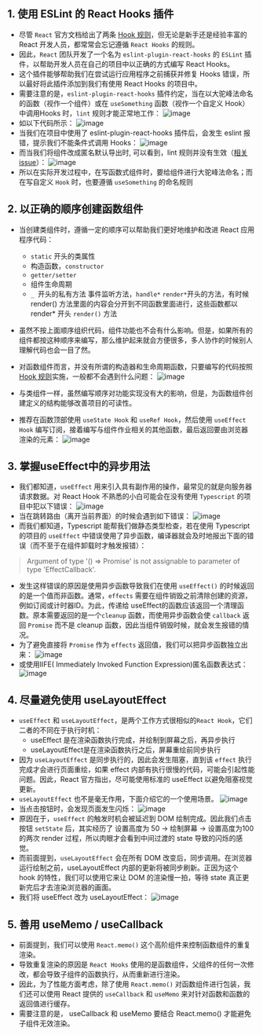 ## 1. 使用 ESLint 的 React Hooks 插件
- 尽管 `React` 官方文档给出了两条 [Hook 规则](https://zh-hans.reactjs.org/docs/hooks-rules.html)，但无论是新手还是经验丰富的 React 开发人员，都常常会忘记遵循 `React Hooks` 的规则。
- 因此，`React` 团队开发了一个名为 `eslint-plugin-react-hooks` 的 `ESLint` 插件，以帮助开发人员在自己的项目中以正确的方式编写 React Hooks。
- 这个插件能够帮助我们在尝试运行应用程序之前捕获并修复 Hooks 错误，所以最好将此插件添加到我们有使用 React Hooks 的项目中。
- 需要注意的是，`eslint-plugin-react-hooks` 插件约定，当在以大驼峰法命名的函数（视作一个组件）或在 `useSomething` 函数（视作一个自定义 Hook）中调用Hooks 时，`lint` 规则才能正常地工作：
![image](https://p3-juejin.byteimg.com/tos-cn-i-k3u1fbpfcp/c6bbb98a27484e2096449d0fba512a42~tplv-k3u1fbpfcp-zoom-in-crop-mark:4536:0:0:0.image?)
- 如以下代码所示： 
![image](https://p1-juejin.byteimg.com/tos-cn-i-k3u1fbpfcp/af4891821307498ea8414687449fc69f~tplv-k3u1fbpfcp-zoom-in-crop-mark:4536:0:0:0.image?)
- 当我们在项目中使用了 eslint-plugin-react-hooks 插件后，会发生 eslint 报错，提示我们不能条件式调用 Hooks：
![image](https://p9-juejin.byteimg.com/tos-cn-i-k3u1fbpfcp/50f020dabddc461a81f23df07fd753d5~tplv-k3u1fbpfcp-zoom-in-crop-mark:4536:0:0:0.image?)
- 而当我们将组件改成匿名默认导出时, 可以看到，lint 规则并没有生效（[相关issue](https://github.com/facebook/react/issues/19155)）：
![image](https://p1-juejin.byteimg.com/tos-cn-i-k3u1fbpfcp/454788e9f6b14dc0bd0975fd96e4f32d~tplv-k3u1fbpfcp-zoom-in-crop-mark:4536:0:0:0.image?)
- 所以在实际开发过程中，在写函数式组件时，要给组件进行大驼峰法命名；而在写自定义 `Hook` 时，也要遵循 `useSomething` 的命名规则

## 2. 以正确的顺序创建函数组件
- 当创建类组件时，遵循一定的顺序可以帮助我们更好地维护和改进 React 应用程序代码：
  - `static` 开头的类属性
  - 构造函数，`constructor`
  - `getter/setter`
  - 组件生命周期
  - `_ `开头的私有方法
  事件监听方法，`handle*`
  `render*`开头的方法，有时候 render() 方法里面的内容会分开到不同函数里面进行，这些函数都以 render* 开头
  `render()` 方法


- 虽然不按上面顺序组织代码，组件功能也不会有什么影响。但是，如果所有的组件都按这种顺序来编写，那么维护起来就会方便很多，多人协作的时候别人理解代码也会一目了然。
- 对函数组件而言，并没有所谓的构造器和生命周期函数，只要编写的代码按照 [Hook 规则](https://zh-hans.reactjs.org/docs/hooks-rules.html)实施，一般都不会遇到什么问题：
![image](https://p9-juejin.byteimg.com/tos-cn-i-k3u1fbpfcp/170227c789dc4c67951456ccb0aed182~tplv-k3u1fbpfcp-zoom-in-crop-mark:4536:0:0:0.image?)
- 与类组件一样，虽然编写顺序对功能实现没有大的影响，但是，为函数组件创建定义的结构能够改善项目的可读性。
- 推荐在函数顶部使用 `useState Hook` 和 `useRef Hook`，然后使用 `useEffect Hook` 编写订阅，接着编写与组件作业相关的其他函数，最后返回要由浏览器渲染的元素：
![image](https://p9-juejin.byteimg.com/tos-cn-i-k3u1fbpfcp/b9498fd18fc74e1d9cc7c97c4d931ca3~tplv-k3u1fbpfcp-zoom-in-crop-mark:4536:0:0:0.image?)


## 3.  掌握useEffect中的异步用法
- 我们都知道，`useEffect` 用来引入具有副作用的操作，最常见的就是向服务器请求数据。对 React Hook 不熟悉的小白可能会在没有使用 `Typescript` 的项目中犯以下错误：
![image](https://p1-juejin.byteimg.com/tos-cn-i-k3u1fbpfcp/b2e5270745dd4fc68c23a9c1998168e2~tplv-k3u1fbpfcp-zoom-in-crop-mark:4536:0:0:0.image?)
- 当在跳转路由（离开当前界面）的时候会遇到如下错误：
![image](https://p6-juejin.byteimg.com/tos-cn-i-k3u1fbpfcp/39225b82537c4a319870bbeac910b4de~tplv-k3u1fbpfcp-zoom-in-crop-mark:4536:0:0:0.image?)
- 而我们都知道，Typescript 能帮我们做静态类型检查，若在使用 Typescript 的项目的 `useEffect` 中错误使用了异步函数，编译器就会及时地报出下面的错误（而不至于在组件卸载时才触发报错）：
> Argument of type '() => Promise' is not assignable to parameter of type 'EffectCallback'.
- 发生这样错误的原因是使用异步函数导致我们在使用 `useEffect()` 的时候返回的是一个值而非函数。通常，`effects` 需要在组件销毁之前清除创建的资源，例如订阅或计时器ID。为此，传递给 useEffect的函数应该返回一个清理函数。原本需要返回的是一个`cleanup` 函数，而使用异步函数会使 `callback` 返回 `Promise` 而不是 cleanup 函数，因此当组件销毁时候，就会发生报错的情况。
- 为了避免直接将 `Promise` 作为 `effects` 返回值，我们可以把异步函数独立出来：
![image](https://p9-juejin.byteimg.com/tos-cn-i-k3u1fbpfcp/46ec8ded987245bebfc94baed2202d47~tplv-k3u1fbpfcp-zoom-in-crop-mark:4536:0:0:0.image?)
- 或使用IIFE( Immediately Invoked Function Expression)匿名函数表达式：
![image](https://p6-juejin.byteimg.com/tos-cn-i-k3u1fbpfcp/10385e7f4b254d918d014f1de5703e93~tplv-k3u1fbpfcp-zoom-in-crop-mark:4536:0:0:0.image?)


## 4. 尽量避免使用 useLayoutEffect
- `useEffect` 和 `useLayoutEffect`，是两个工作方式很相似的`React Hook`，它们二者的不同在于执行时机：
  - useEffect 是在渲染函数执行完成，并绘制到屏幕之后，再异步执行
  - useLayoutEffect是在渲染函数执行之后，屏幕重绘前同步执行
- 因为 `useLayoutEffect` 是同步执行的，因此会发生阻塞，直到该 `effect` 执行完成才会进行页面重绘，如果 effect 内部有执行很慢的代码，可能会引起性能问题。因此，React 官方指出，尽可能使用标准的 useEffect 以避免阻塞视觉更新。
- `useLayoutEffect` 也不是毫无作用，下面介绍它的一个使用场景。
![image](https://p1-juejin.byteimg.com/tos-cn-i-k3u1fbpfcp/47d8b31e14a740acb90f261b57949490~tplv-k3u1fbpfcp-zoom-in-crop-mark:4536:0:0:0.image?)
- 当点击按钮时，会发现页面发生闪烁： ![image](https://p9-juejin.byteimg.com/tos-cn-i-k3u1fbpfcp/fd56e1d181874c16a074db4bb5047b92~tplv-k3u1fbpfcp-zoom-in-crop-mark:4536:0:0:0.image?)
- 原因在于，`useEffect` 的触发时机会被延迟到 DOM 绘制完成。因此我们点击按钮 `setState` 后，其实经历了 设置高度为 50 -> 绘制屏幕 -> 设置高度为100 的两次 render 过程，所以肉眼才会看到中间过渡的 state 导致的闪烁的感觉。
- 而前面提到，`useLayoutEffect` 会在所有 DOM 改变后，同步调用。在浏览器运行绘制之前，useLayoutEffect 内部的更新将被同步刷新。正因为这个 hook 的特性，我们可以使用它来让 DOM 的渲染慢一拍，等待 state 真正更新完后才去渲染浏览器的画面。
- 我们将 useEffect 改为 useLayoutEffect：
![image](https://p3-juejin.byteimg.com/tos-cn-i-k3u1fbpfcp/3bed8d8e7a7b4388a6b886dd0947d937~tplv-k3u1fbpfcp-zoom-in-crop-mark:4536:0:0:0.image?)

## 5. 善用 useMemo / useCallback
- 前面提到，我们可以使用 `React.memo()` 这个高阶组件来控制函数组件的重复渲染。
- 导致重复渲染的原因是 `React Hooks` 使用的是函数组件，父组件的任何一次修改，都会导致子组件的函数执行，从而重新进行渲染。
- 因此，为了性能方面考虑，除了使用 `React.memo()` 对函数组件进行包装，我们还可以使用 React 提供的 `useCallback` 和 `useMemo` 来对针对函数和函数的返回值进行缓存。
- 需要注意的是， useCallback 和 useMemo 要结合 React.memo() 才能避免子组件无效渲染。
